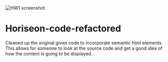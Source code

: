 ![HW1 screenshot](https://user-images.githubusercontent.com/79895233/110885596-24060d80-82b5-11eb-9ba8-cab1e7e76f07.png)
# Horiseon-code-refactored


Cleaned up the original given code to incorporate semantic html elements. This allows for someone to look at the source code and get a good idea of how the content is going to be displayed. 

